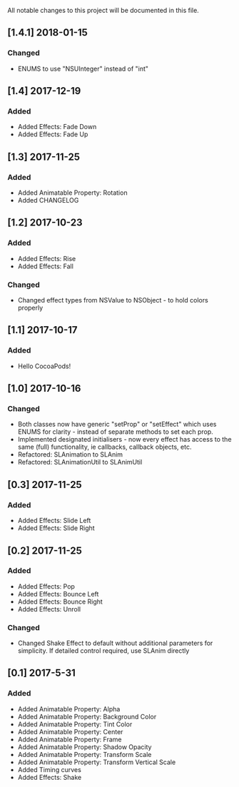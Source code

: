 All notable changes to this project will be documented in this file.

## [1.4.1] 2018-01-15
### Changed
- ENUMS to use "NSUInteger" instead of "int"

## [1.4] 2017-12-19
### Added
- Added Effects: Fade Down
- Added Effects: Fade Up

## [1.3] 2017-11-25
### Added
- Added Animatable Property: Rotation
- Added CHANGELOG


## [1.2] 2017-10-23
### Added
- Added Effects: Rise
- Added Effects: Fall

### Changed
- Changed effect types from NSValue to NSObject - to hold colors properly

## [1.1] 2017-10-17
### Added
- Hello CocoaPods!


## [1.0] 2017-10-16
### Changed

- Both classes now have generic "setProp" or "setEffect" which uses ENUMS for clarity - instead of separate methods to set each prop.
- Implemented designated initialisers - now every effect has access to the same (full) functionality, ie callbacks, callback objects, etc.
- Refactored: SLAnimation to SLAnim
- Refactored: SLAnimationUtil to SLAnimUtil

## [0.3] 2017-11-25
### Added
- Added Effects: Slide Left
- Added Effects: Slide Right

## [0.2] 2017-11-25
### Added
- Added Effects: Pop
- Added Effects: Bounce Left
- Added Effects: Bounce Right
- Added Effects: Unroll

### Changed
- Changed Shake Effect to default without additional parameters for simplicity. If detailed control required, use SLAnim directly


## [0.1] 2017-5-31
### Added
- Added Animatable Property: Alpha
- Added Animatable Property: Background Color
- Added Animatable Property: Tint Color
- Added Animatable Property: Center
- Added Animatable Property: Frame
- Added Animatable Property: Shadow Opacity
- Added Animatable Property: Transform Scale
- Added Animatable Property: Transform Vertical Scale
- Added Timing curves
- Added Effects: Shake
